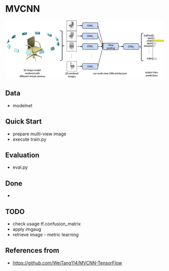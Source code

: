 # MVCNN
![](assets/mvcnn_framework.png)

## Data
- modelnet

## Quick Start
- prepare multi-view image
- execute train.py

## Evaluation
- eval.py

## Done
- 

## TODO
- check usage tf.confusion_matrix
- apply imgaug
- retrieve image - metric learning

## References from
- https://github.com/WeiTang114/MVCNN-TensorFlow
